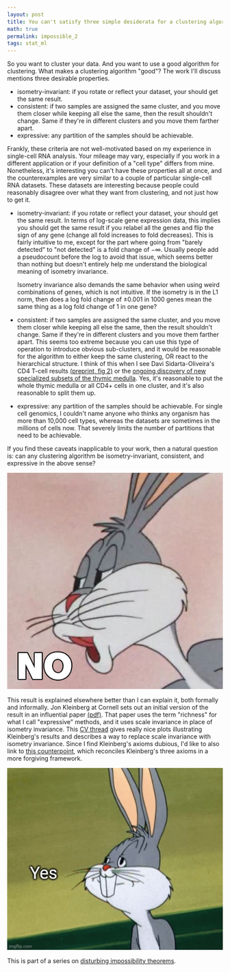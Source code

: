 ```yaml
---
layout: post
title: You can't satisfy three simple desiderata for a clustering algorithm.
math: true
permalink: impossible_2
tags: stat_ml
---
```


So you want to cluster your data. And you want to use a good algorithm for clustering. What makes a clustering algorithm "good"? The work I'll discuss mentions three desirable properties. 

- isometry-invariant: if you rotate or reflect your dataset, your should get the same result. 
- consistent: if two samples are assigned the same cluster, and you move them closer while keeping all else the same, then the result shouldn't change. Same if they're in different clusters and you move them farther apart. 
- expressive: any partition of the samples should be achievable.

Frankly, these criteria are not well-motivated based on my experience in single-cell RNA analysis. Your mileage may vary, especially if you work in a different application or if your definition of a "cell type" differs from mine. Nonetheless, it's interesting you can't have these properties all at once, and the counterexamples are very similar to a couple of particular single-cell RNA datasets. These datasets are interesting because people could reasonably disagree over what they want from clustering, and not just how to get it.

- isometry-invariant: if you rotate or reflect your dataset, your should get the same result. In terms of log-scale gene expression data, this implies you should get the same result if you relabel all the genes and flip the sign of any gene (change all fold increases to fold decreases). This is fairly intuitive to me, except for the part where going from "barely detected" to "not detected" is a fold change of $-\infty$. Usually people add a pseudocount before the log to avoid that issue, which seems better than nothing but doesn't entirely help me understand the biological meaning of isometry invariance. 

    Isometry invariance also demands the same behavior when using weird combinations of genes, which is not intuitive. If the isometry is in the L1 norm, then does a log fold change of $\pm 0.001$ in 1000 genes mean the same thing as a log fold change of 1 in one gene? 
- consistent: if two samples are assigned the same cluster, and you move them closer while keeping all else the same, then the result shouldn't change. Same if they're in different clusters and you move them farther apart. This seems too extreme because you can use this type of operation to introduce obvious sub-clusters, and it would be reasonable for the algorithm to either keep the same clustering, OR  react to the hierarchical structure. I think of this when I see Davi Sidarta-Oliveira's CD4 T-cell results [(preprint, fig 2)](https://www.biorxiv.org/content/10.1101/2022.03.14.484134v1.full) or the [ongoing discovery of new specialized subsets of the thymic medulla](https://www.nature.com/articles/s41467-021-21346-6). Yes, it's reasonable to put the whole thymic medulla or all CD4+ cells in one cluster, and it's also reasonable to split them up.
- expressive: any partition of the samples should be achievable. For single cell genomics, I couldn't name anyone who thinks any organism has more than 10,000 cell types, whereas the datasets are sometimes in the millions of cells now. That severely limits the number of partitions that need to be achievable. 

If you find these caveats inapplicable to your work, then a natural question is: can any clustering algorithm be isometry-invariant, consistent, and expressive in the above sense?

![The meme where Bugs Bunny smugly says "No."](images/BugsBunnyNo.jpg)

This result is explained elsewhere better than I can explain it, both formally and informally. Jon Kleinberg at Cornell sets out an initial version of the result in an influential paper [(pdf)](https://www.cs.cornell.edu/home/kleinber/nips15.pdf). That paper uses the term "richness" for what I call "expressive" methods, and it uses scale invariance in place of isometry invariance. This [CV thread](https://stats.stackexchange.com/questions/173313/) gives really nice plots illustrating Kleinberg's results and describes a way to replace scale invariance with isometry invariance. Since I find Kleinberg's axioms dubious, I'd like to also link to [this counterpoint](https://proceedings.neurips.cc/paper/2008/hash/beed13602b9b0e6ecb5b568ff5058f07-Abstract.html), which reconciles Kleinberg's three axioms in a more forgiving framework.

![Another Bugs Bunny meme where Bugs Bunny nicely says "Yes."](images/BugsBunnyYes.jpg)

This is part of a series on [disturbing impossibility theorems](impossible_0).
